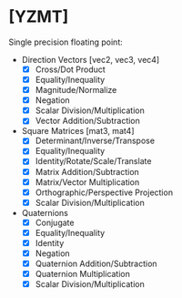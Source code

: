 # [YZMT]

Single precision floating point:

+ Direction Vectors [vec2, vec3, vec4]
  - [x] Cross/Dot Product
  - [x] Equality/Inequality
  - [x] Magnitude/Normalize
  - [x] Negation
  - [x] Scalar Division/Multiplication
  - [x] Vector Addition/Subtraction

+ Square Matrices [mat3, mat4]
  - [x] Determinant/Inverse/Transpose
  - [x] Equality/Inequality
  - [x] Identity/Rotate/Scale/Translate
  - [x] Matrix Addition/Subtraction
  - [x] Matrix/Vector Multiplication
  - [x] Orthographic/Perspective Projection
  - [x] Scalar Division/Multiplication

+ Quaternions
  - [x] Conjugate
  - [x] Equality/Inequality
  - [x] Identity
  - [x] Negation
  - [x] Quaternion Addition/Subtraction
  - [x] Quaternion Multiplication
  - [x] Scalar Division/Multiplication
